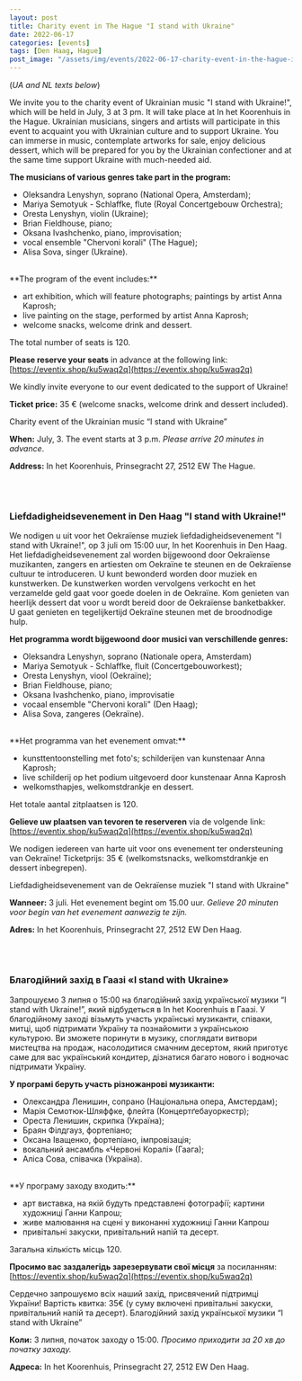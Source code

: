 ```yaml
---
layout: post
title: Charity event in The Hague "I stand with Ukraine"
date: 2022-06-17
categories: [events]
tags: [Den Haag, Hague]
post_image: "/assets/img/events/2022-06-17-charity-event-in-the-hague-i-stand-with-ukraine.webp"
---
```


(*UA and NL texts below*)

We invite you to the charity event of Ukrainian music "I stand with Ukraine!", which will be held in July, 3 at 3 pm. It will take place at In het Koorenhuis in the Hague.
Ukrainian musicians, singers and artists will participate in this event to acquaint you with Ukrainian culture and to support Ukraine.
You can immerse in music, contemplate artworks for sale, enjoy delicious dessert, which will be prepared for you by the Ukrainian confectioner and at the same time support Ukraine with much-needed aid.

**The musicians of various genres take part in the program:**

- Oleksandra Lenyshyn, soprano (National Opera, Amsterdam);
- Mariya Semotyuk - Schlaffke, flute (Royal Concertgebouw Orchestra);
- Oresta Lenyshyn, violin (Ukraine);
- Brian Fieldhouse, piano;
- Oksana Ivashchenko, piano, improvisation;
- vocal ensemble "Chervoni korali" (The Hague);
- Alisa Sova, singer (Ukraine).

<br/>
**The program of the event includes:**

- art exhibition, which will feature photographs; paintings by artist Anna Kaprosh;
- live painting on the stage, performed by artist Anna Kaprosh;
- welcome snacks, welcome drink and dessert.

The total number of seats is 120.

**Please reserve your seats** in advance at the following link: [https://eventix.shop/ku5waq2q](https://eventix.shop/ku5waq2q)

We kindly invite everyone to our event dedicated to the support of Ukraine!

**Ticket price:** 35 € (welcome snacks, welcome drink and dessert included).

Charity event of the Ukrainian music “I stand with Ukraine”

**When:** July, 3.  The event starts at 3 p.m. *Please arrive 20 minutes in advance*.

**Address:** In het Koorenhuis, Prinsegracht 27, 2512 EW The Hague.

<br/><br/>
### Liefdadigheidsevenement  in Den Haag  "I stand with Ukraine!"

We nodigen u uit voor het Oekraïense muziek liefdadigheidsevenement "I stand with Ukraine!", op 3 juli om 15:00 uur, In het Koorenhuis in Den Haag.
Het liefdadigheidsevenement zal worden bijgewoond door Oekraïense muzikanten, zangers en artiesten om Oekraïne te steunen en de Oekraïense cultuur te introduceren.
U kunt bewonderd worden door muziek en kunstwerken. De kunstwerken worden vervolgens verkocht en het verzamelde geld gaat voor goede doelen in de Oekraïne. Kom genieten van heerlijk dessert dat voor u wordt bereid door de Oekraïense banketbakker. U gaat genieten en tegelijkertijd Oekraïne steunen met de broodnodige hulp.

**Het programma wordt bijgewoond door musici van verschillende genres:**

- Oleksandra Lenyshyn, soprano (Nationale opera, Amsterdam)
- Mariya Semotyuk - Schlaffke, fluit (Concertgebouworkest);
- Oresta Lenyshyn, viool (Oekraïne);
- Brian Fieldhouse, piano;
- Oksana Ivashchenko, piano, improvisatie
- vocaal ensemble "Chervoni korali" (Den Haag);
- Alisa Sova, zangeres (Oekraïne).

<br/>
**Het programma van het evenement omvat:**

- kunsttentoonstelling met foto's; schilderijen van kunstenaar Anna Kaprosh;
- live schilderij op het podium uitgevoerd door kunstenaar Anna Kaprosh
- welkomsthapjes, welkomstdrankje en dessert.

Het totale aantal zitplaatsen is 120.

**Gelieve uw plaatsen van tevoren te reserveren** via de volgende link: [https://eventix.shop/ku5waq2q](https://eventix.shop/ku5waq2q)

We nodigen iedereen van harte uit voor ons evenement ter ondersteuning van Oekraïne!
Ticketprijs: 35 € (welkomstsnacks, welkomstdrankje en dessert inbegrepen).

Liefdadigheidsevenement van de Oekraïense muziek "I stand with Ukraine"

**Wanneer:** 3 juli. Het evenement begint om 15.00 uur. *Gelieve 20 minuten voor begin van het evenement aanwezig te zijn.*

**Adres:** In het Koorenhuis, Prinsegracht 27, 2512 EW Den Haag.

<br/><br/>
### Благодійний захід в Гаазі «I stand with Ukraine»

Запрошуємо 3 липня о 15:00 на благодійний захід української музики “I stand with Ukraine!”, який відбудеться в In het Koorenhuis в Гаазі.
У благодійному заході візьмуть участь українські музиканти, співаки, митці, щоб підтримати Україну та познайомити з українською культурою.
Ви зможете поринути в музику, споглядати витвори мистецтва на продаж, насолодитися смачним десертом, який приготує саме для вас український кондитер, дізнатися багато нового і водночас підтримати Україну.

**У програмі беруть участь різножанрові музиканти:**

- Олександра Ленишин, сопрано (Національна опера, Амстердам);
- Марія Семотюк-Шляффке, флейта (Концертґебауоркестр);
- Ореста Ленишин, скрипка (Україна);
- Браян Філдгауз, фортепіано;
- Оксана Іващенко, фортепіано, імпровізація;
- вокальний ансамбль «Червоні Коралі» (Гаага);
- Аліса Сова, співачка (Україна).

<br/>
**У програму заходу входить:**

- арт виставка, на якій будуть представлені фотографії; картини художниці Ганни Капрош;
- живе малювання на сцені у виконанні художниці Ганни Капрош
- привітальні закуски, привітальний напій та десерт.

Загальна кількість місць 120.

**Просимо вас заздалегідь зарезервувати свої місця** за посиланням: [https://eventix.shop/ku5waq2q](https://eventix.shop/ku5waq2q)

Сердечно запрошуємо всіх наший захід, присвячений підтримці України!
Вартість квитка: 35€ (у суму включені привітальні закуски, привітальний напій та десерт).
Благодійний захід української музики  “I stand with Ukraine”

**Коли:** 3 липня, початок заходу о 15:00. *Просимо приходити за 20 хв до початку заходу.*

**Адреса:** In het Koorenhuis, Prinsegracht 27, 2512 EW Den Haag.
